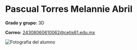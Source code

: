 # Pascual Torres Melannie Abril
**Grado y grupo:** 3D

**Correo:** 24308060610062@cetis61.edu.mx

![Fotografia del alumno](https://github.com/user-attachments/assets/0b36b69a-0a46-4934-ad1e-367409c23515)

